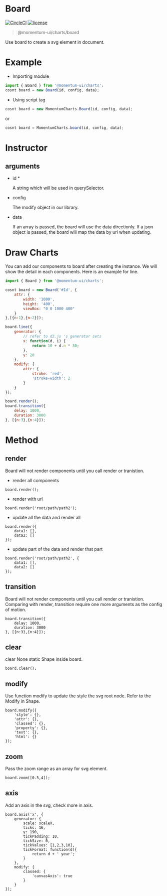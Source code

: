 # Board

[![CircleCI](https://img.shields.io/circleci/project/github/momentum-design/momentum-ui/main.svg)](https://circleci.com/gh/momentum-design/momentum-ui/)
[![license](https://img.shields.io/github/license/momentum-design/momentum-ui.svg?color=blueviolet)](https://github.com/momentum-design/momentum-ui/blob/main/charts/LICENSE)

> @momentum-ui/charts/board

Use board to create a svg element in document. 

# Example

+ Importing module

``` js
import { Board } from '@momentum-ui/charts';
cosnt board = new Board(id, config, data);
```

+ Using script tag

``` js
cosnt board = new MomentumCharts.Board(id, config, data);
```

or

``` js
cosnt board = MomentumCharts.board(id, config, data);
```

# Instructor

## arguments

+ id *

	A string which will be used in querySelector.

+ config

	The modify object in our library.

+ data

	If an array is passed, the board will use the data directionly.
	If a json object is passed, the board will map the data by url when updating.

# Draw Charts

You can add our components to board after creating the instance. We will show the detail in each components. Here is an example for line.

``` js
import { Board } from '@momentum-ui/charts';

cosnt board = new Board('#Id', {
	attr: {
		width: '1000',
		height: '400',
		viewBox: "0 0 1000 400"
	}
},[{n:1},{n:2}]);

board.line({
	generator: {
		// refer to d3.js 's generator sets
		x: function(d, i) {
			return 10 + d.n * 30;
		},
		y: 20
	},
	modify: {
		attr: {
			stroke: 'red',
			'stroke-width': 2
		}
	}
});

board.render();
board.transition({
	delay: 1000,
	duration: 3000
}, [{n:3},{n:4}]);

```

# Method

## render

Board will not render components until you call render or tranistion. 

+ render all components

```
board.render();
```

+ render with url
```
board.render('root/path/path2');
```

+ update all the data and render all

```
board.render({
	data1: [],
	data2: []
});
```

+ update part of the data and render that part

```
board.render('root/path/path2', {
	data1: [],
	data2: []
});
```


## transition

Board will not render components until you call render or tranistion. Comparing with render,  transition require one more arguments as the config of motion.


```
board.transition({
	delay: 1000,
	duration: 3000
}, [{n:3},{n:4}]);
```

## clear

clear None static Shape inside board.


```
board.clear();
```

## modify

Use function modify to update the style the svg root node. Refer to the Modify in Shape.


```
board.modify({
	'style': {},
	'attr': {},
	'classed': {},
	'property': {},
	'text': {},
	'html': {}
});
```

## zoom

Pass the zoom range as an array for svg element.


```
board.zoom([0.5,4]);
```

## axis

Add an axis in the svg, check more in axis.


```
board.axis('x', {
	generator: {
		scale: scaleX,
		ticks: 16,
		y: 190,
		tickPadding: 10,
		tickSize: 0,
		tickValues: [1,2,3,10],
		tickFormat: function(d){
			return d + ' year';
		}
	},
	modify: {
		classed: {
			'canvasAxis': true
		}	
	}
});
```